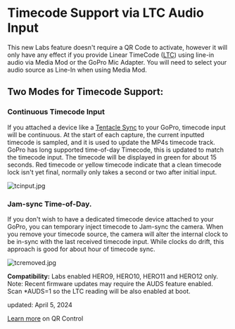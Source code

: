 # Timecode Support via LTC Audio Input

This new Labs feature doesn't require a QR Code to activate, however it will only have any effect if you provide Linear TimeCode ([LTC](https://en.wikipedia.org/wiki/Linear_timecode)) using line-in audio via Media Mod or the GoPro Mic Adapter. You will need to select your audio source as Line-In when using Media Mod.

## Two Modes for Timecode Support:

### Continuous Timecode Input

If you attached a device like a [Tentacle Sync](https://tentaclesync.com/sync-e) to your GoPro, timecode input will be continuous. At the start of each capture, the current inputted timecode is sampled, and it is used to update the MP4s timecode track. GoPro has long supported time-of-day Timecode, this is updated to match the timecode input. The timecode will be displayed in green for about 15 seconds. Red timecode or yellow timecode indicate that a clean timecode lock isn't yet final, normally only takes a second or two after initial input. 

![tcinput.jpg](tcinput.jpg)

### Jam-sync Time-of-Day.

If you don't wish to have a dedicated timecode device attached to your GoPro, you can temporary inject timecode to Jam-sync the camera. When you remove your timecode source, the camera will alter the internal clock to be in-sync with the last received timecode input. While clocks do drift, this approach is good for about hour of timecode sync.
 
![tcremoved.jpg](tcremoved.jpg)


**Compatibility:** Labs enabled HERO9, HERO10, HERO11 and HERO12 only.  Note: Recent firmware updates may require the AUDS feature enabled. Scan *AUDS=1 so the LTC reading will be also enabled at boot.  

        
updated: April 5, 2024

[Learn more](..) on QR Control
